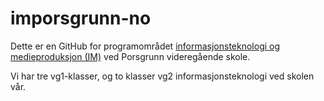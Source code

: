 # imporsgrunn-no
Dette er en GitHub for programområdet [informasjonsteknologi og medieproduksjon (IM)](https://www.telemarkfylke.no/no/skoler/porsgrunn-vgs/meny/opplaringstilbud/informasjonsteknologi-og-medieproduksjon/) ved Porsgrunn videregående skole.

Vi har tre vg1-klasser, og to klasser vg2 informasjonsteknologi ved skolen vår.
